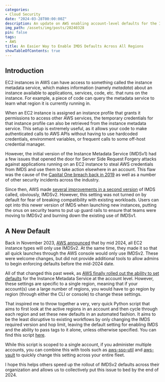 ```yaml
---
categories:
- Cloud Security
date: "2024-03-28T00:00:00Z"
description: An update on AWS enabling account-level defaults for the Instance Metadata Service.   
img_path: /assets/img/posts/20240328
pin: false
tags:
- AWS
title: An Easier Way to Enable IMDS Defaults Across All Regions
showTableOfContents: true
---
```


## Introduction
EC2 instances in AWS can have access to something called the instance metadata service, which makes information (namely *metadata*) about an instance available to applications, services, code, etc. that runs on the instance. For example, a piece of code can query the metadata service to learn what region it is currently running in. 

When an EC2 instance is assigned an instance profile that grants it permissions to access other AWS services, the temporary credentials for that instance profile can also be retrieved from the instance metadata service. This setup is extremely useful, as it allows your code to make authenticated calls to AWS APIs without having to use hardcoded credentials, environment variables, or frequent calls to some off-host credential manager. 

However, the initial version of the Instance Metadata Service (IMDSv1) had a few issues that opened the door for Server Side Request Forgery attacks against applications running on an EC2 instance to steal AWS credentials from IMDS and use them to take action elsewhere in an account. This flaw was the cause of the [Capital One breach back in 2019](https://krebsonsecurity.com/2019/07/capital-one-data-theft-impacts-106m-people/) as well as a number of other security incidents across the industry. 

Since then, AWS made [several improvements in a second version](https://aws.amazon.com/blogs/security/defense-in-depth-open-firewalls-reverse-proxies-ssrf-vulnerabilities-ec2-instance-metadata-service/) of IMDS called, obviously, IMDSv2. However, this setting was not turned on by default for fear of breaking compatibility with existing workloads. Users can opt into this newer version of IMDS when launching new instances, putting the onus on security teams to put up guard rails to ensure that teams were moving to IMDSv2 and burning down the existing use of IMDSv1. 

## A New Default

Back in November 2023, [AWS announced](https://aws.amazon.com/blogs/aws/amazon-ec2-instance-metadata-service-imdsv2-by-default/) that by mid 2024, all EC2 instance types will only use IMDSv2. At the same time, they made it so that all quick launches through the AWS console would only use IMDSv2. These were welcome changes, but did not provide additional tools to allow admins to begin enforcing defaults before the mid-2024 date. 

All of that changed this past week, as [AWS finally rolled out the ability to set defaults](https://aws.amazon.com/about-aws/whats-new/2024/03/set-imdsv2-default-new-instance-launches/) for the Instance Metadata Service at the account level. However, these settings are specific to a single region, meaning that if your account(s) use a large number of regions, you would have to go region by region (through either the CLI or console) to change these settings. 

That inspired me to throw together a very, very quick Python script that aims to first look at the active regions in an account and then cycle through each region and set these new defaults in an automated fashion. It aims to be the least disruptive to existing workflows by only changing the IMDS required version and hop limit, leaving the default setting for enabling IMDS and the ability to pass tags to it alone, unless otherwise specified. You can find this script [here](https://github.com/misczak/aws-imds-defaults). 

While this script is scoped to a single account, if you administer multiple accounts, you can combine this with tools such as [aws-sso-util](https://github.com/benkehoe/aws-sso-util) and [aws-vault](https://github.com/99designs/aws-vault) to quickly change this setting across your entire fleet. 

I hope this helps others speed up the rollout of IMDSv2 defaults across their organization and allows us to collectively put this issue to bed by the end of 2024. 